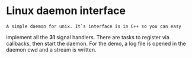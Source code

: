 # Linux daemon interface

    A simple daemon for unix. It`s interface is in C++ so you can easy
implement all the **31** signal handlers.
    There are tasks to register via callbacks, then start the daemon.
    For the demo, a log file is opened in the daemon cwd and a stream is written.
 
